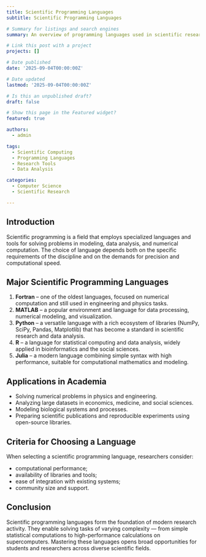 ```yaml
---
title: Scientific Programming Languages
subtitle: Scientific Programming Languages

# Summary for listings and search engines
summary: An overview of programming languages used in scientific research and computational tasks.

# Link this post with a project
projects: []

# Date published
date: '2025-09-04T00:00:00Z'

# Date updated
lastmod: '2025-09-04T00:00:00Z'

# Is this an unpublished draft?
draft: false

# Show this page in the Featured widget?
featured: true

authors:
  - admin

tags:
  - Scientific Computing
  - Programming Languages
  - Research Tools
  - Data Analysis

categories:
  - Computer Science
  - Scientific Research

---
```


## Introduction  

Scientific programming is a field that employs specialized languages and tools for solving problems in modeling, data analysis, and numerical computation. The choice of language depends both on the specific requirements of the discipline and on the demands for precision and computational speed.  

## Major Scientific Programming Languages  

1. **Fortran** – one of the oldest languages, focused on numerical computation and still used in engineering and physics tasks.  
2. **MATLAB** – a popular environment and language for data processing, numerical modeling, and visualization.  
3. **Python** – a versatile language with a rich ecosystem of libraries (NumPy, SciPy, Pandas, Matplotlib) that has become a standard in scientific research and data analysis.  
4. **R** – a language for statistical computing and data analysis, widely applied in bioinformatics and the social sciences.  
5. **Julia** – a modern language combining simple syntax with high performance, suitable for computational mathematics and modeling.  

## Applications in Academia  

- Solving numerical problems in physics and engineering.  
- Analyzing large datasets in economics, medicine, and social sciences.  
- Modeling biological systems and processes.  
- Preparing scientific publications and reproducible experiments using open-source libraries.  

## Criteria for Choosing a Language  

When selecting a scientific programming language, researchers consider:  
- computational performance;  
- availability of libraries and tools;  
- ease of integration with existing systems;  
- community size and support.  

## Conclusion  

Scientific programming languages form the foundation of modern research activity. They enable solving tasks of varying complexity — from simple statistical computations to high-performance calculations on supercomputers. Mastering these languages opens broad opportunities for students and researchers across diverse scientific fields.  


